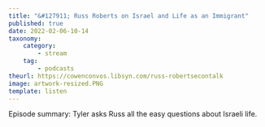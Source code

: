 ```yaml
---
title: "&#127911; Russ Roberts on Israel and Life as an Immigrant"
published: true
date: 2022-02-06-10-14
taxonomy:
    category:
        - stream
    tag:
        - podcasts
theurl: https://cowenconvos.libsyn.com/russ-robertsecontalk
image: artwork-resized.PNG
template: listen
---
```


Episode summary: Tyler asks Russ all the easy questions about Israeli life.

